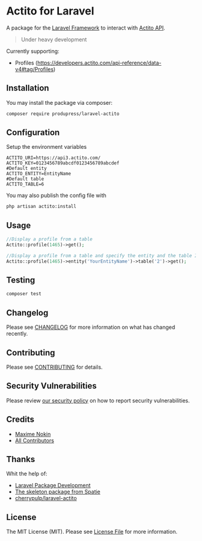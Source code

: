 
# Actito for Laravel

A package for the [Laravel Framework](https://laravel.com/) to interact with [Actito API](https://developers.actito.com/api-reference/menu).

> Under heavy development


Currently supporting:
- Profiles (https://developers.actito.com/api-reference/data-v4#tag/Profiles)


## Installation

You may install the package via composer:

```bash
composer require produpress/laravel-actito
```


## Configuration
Setup the environment variables

```
ACTITO_URI=https://api3.actito.com/
ACTITO_KEY=0123456789abcdf0123456789abcdef
#Default entity
ACTITO_ENTITY=EntityName
#Default table
ACTITO_TABLE=6
```

You may also publish the config file with

```bash
php artisan actito:install
```

## Usage

```php
//Display a profile from a table
Actito::profile(1465)->get();

//Display a profile from a table and specify the entity and the table Id
Actito::profile(1465)->entity('YourEntityName')->table('2')->get();
```

## Testing

```bash
composer test
```

## Changelog

Please see [CHANGELOG](CHANGELOG.md) for more information on what has changed recently.

## Contributing

Please see [CONTRIBUTING](https://github.com/spatie/.github/blob/main/CONTRIBUTING.md) for details.

## Security Vulnerabilities

Please review [our security policy](../../security/policy) on how to report security vulnerabilities.

## Credits

- [Maxime Nokin](https://github.com/mnokin)
- [All Contributors](../../contributors)

## Thanks

Whit the help of:
- [Laravel Package Development](https://laravelpackage.com/)
- [The skeleton package from Spatie](https://github.com/spatie/package-skeleton-laravel)
- [cherrypulp/laravel-actito](https://gitlab.com/cherrypulp/libraries/laravel-actito)


## License

The MIT License (MIT). Please see [License File](LICENSE.md) for more information.
